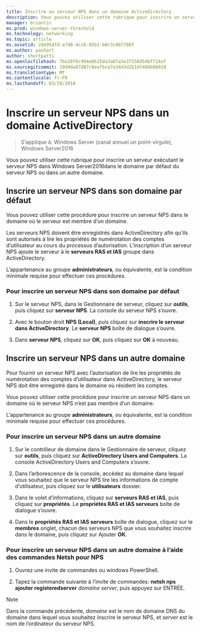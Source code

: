```yaml
---
title: Inscrire un serveur NPS dans un domaine ActiveDirectory
description: Vous pouvez utiliser cette rubrique pour inscrire un serveur exécutant le serveur NPS dans Windows Server2016dans le domaine par défaut du serveur NPS ou dans un autre domaine.
manager: brianlic
ms.prod: windows-server-threshold
ms.technology: networking
ms.topic: article
ms.assetid: 2de954fd-a7d8-4cc6-85b1-b0c3c06f788f
ms.author: pashort
author: shortpatti
ms.openlocfilehash: 7ba18f6c994e8b15da3a07a3e37550d5dbff24af
ms.sourcegitcommit: 19d9da87d87c9eefbca7a3443d2b1df486b0b010
ms.translationtype: MT
ms.contentlocale: fr-FR
ms.lasthandoff: 03/28/2018
---
```

# <a name="register-an-nps-server-in-an-active-directory-domain"></a>Inscrire un serveur NPS dans un domaine ActiveDirectory

>S’applique à: Windows Server (canal annuel un point-virgule), Windows Server2016

Vous pouvez utiliser cette rubrique pour inscrire un serveur exécutant le serveur NPS dans Windows Server2016dans le domaine par défaut du serveur NPS ou dans un autre domaine.

## <a name="register-an-nps-server-in-its-default-domain"></a>Inscrire un serveur NPS dans son domaine par défaut

Vous pouvez utiliser cette procédure pour inscrire un serveur NPS dans le domaine où le serveur est membre d’un domaine. 

Les serveurs NPS doivent être enregistrés dans ActiveDirectory afin qu’ils sont autorisés à lire les propriétés de numérotation des comptes d’utilisateur au cours du processus d’autorisation. L’inscription d’un serveur NPS ajoute le serveur à le **serveurs RAS et IAS** groupe dans ActiveDirectory.

L’appartenance au groupe **administrateurs**, ou équivalente, est la condition minimale requise pour effectuer ces procédures.

### <a name="to-register-an-nps-server-in-its-default-domain"></a>Pour inscrire un serveur NPS dans son domaine par défaut


1. Sur le serveur NPS, dans le Gestionnaire de serveur, cliquez sur **outils**, puis cliquez sur **serveur NPS**. La console du serveur NPS s’ouvre.

2. Avec le bouton droit **NPS (Local)**, puis cliquez sur **inscrire le serveur dans ActiveDirectory**. Le **serveur NPS** boîte de dialogue s’ouvre.

3. Dans **serveur NPS**, cliquez sur **OK**, puis cliquez sur **OK** à nouveau.

## <a name="register-an-nps-server-in-another-domain"></a>Inscrire un serveur NPS dans un autre domaine

Pour fournir un serveur NPS avec l’autorisation de lire les propriétés de numérotation des comptes d’utilisateur dans ActiveDirectory, le serveur NPS doit être enregistré dans le domaine où résident les comptes.

Vous pouvez utiliser cette procédure pour inscrire un serveur NPS dans un domaine où le serveur NPS n’est pas membre d’un domaine.

L’appartenance au groupe **administrateurs**, ou équivalente, est la condition minimale requise pour effectuer ces procédures.

### <a name="to-register-an-nps-server-in-another-domain"></a>Pour inscrire un serveur NPS dans un autre domaine

1. Sur le contrôleur de domaine dans le Gestionnaire de serveur, cliquez sur **outils**, puis cliquez sur **ActiveDirectory Users and Computers**. La console ActiveDirectory Users and Computers s’ouvre.

2. Dans l’arborescence de la console, accédez au domaine dans lequel vous souhaitez que le serveur NPS lire les informations de compte d’utilisateur, puis cliquez sur le **utilisateurs** dossier. 

3. Dans le volet d’informations, cliquez sur **serveurs RAS et IAS**, puis cliquez sur **propriétés**. Le **propriétés RAS et IAS serveurs** boîte de dialogue s’ouvre.

4. Dans le **propriétés RAS et IAS serveurs** boîte de dialogue, cliquez sur le **membres** onglet, chacun des serveurs NPS que vous souhaitez inscrire dans le domaine, puis cliquez sur Ajouter **OK**.


### <a name="to-register-an-nps-server-in-another-domain-by-using-netsh-commands-for-nps"></a>Pour inscrire un serveur NPS dans un autre domaine à l’aide des commandes Netsh pour NPS

1. Ouvrez une invite de commandes ou windows PowerShell. 

2. Tapez la commande suivante à l’invite de commandes: **netsh nps ajouter registeredserver**&nbsp;*domaine*&nbsp;*server*, puis appuyez sur ENTRÉE.

>[!NOTE]
>Dans la commande précédente, *domaine* est le nom de domaine DNS du domaine dans lequel vous souhaitez inscrire le serveur NPS, et *server* est le nom de l’ordinateur du serveur NPS.

